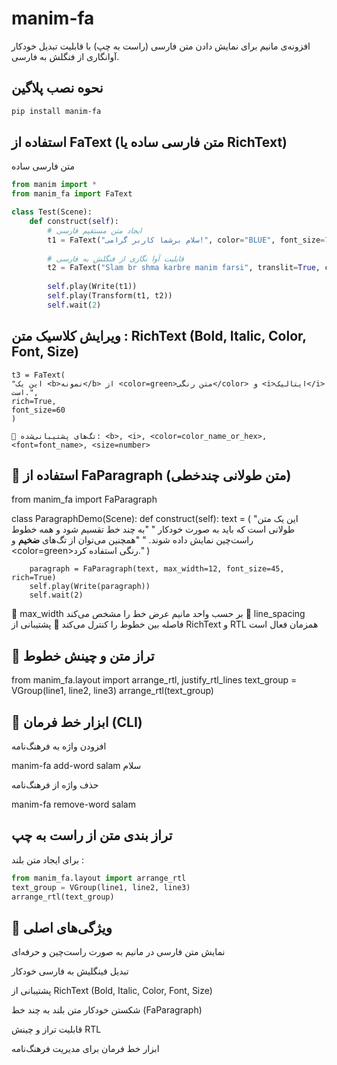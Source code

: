# manim-fa

افزونه‌ی مانیم برای نمایش دادن متن فارسی (راست به چپ) با قابلیت تبدیل خودکار آوانگاری از فنگلش به فارسی.

## نحوه نصب پلاگین

```bash
pip install manim-fa
```

## استفاده از FaText (متن فارسی ساده یا RichText)
متن فارسی ساده

```python
from manim import *
from manim_fa import FaText

class Test(Scene):
    def construct(self):
        # ایجاد متن مستقیم فارسی
        t1 = FaText("سلام برشما کاربر گرامی!", color="BLUE", font_size=70)
        
        # قابلیت آوا نگاری از فنگلش به فارسی
        t2 = FaText("Slam br shma karbre manim farsi", translit=True, color="GREEN", font_size=70)
        
        self.play(Write(t1))
        self.play(Transform(t1, t2))
        self.wait(2)
```
## ویرایش کلاسیک متن : RichText (Bold, Italic, Color, Font, Size)

    t3 = FaText(
    "این یک <b>نمونه</b> از <color=green>متن رنگی</color> و <i>ایتالیک</i> است.",
    rich=True,
    font_size=60
    )

    🔹 تگ‌های پشتیبانی‌شده: <b>, <i>, <color=color_name_or_hex>, <font=font_name>, <size=number>

##    🔹 استفاده از FaParagraph (متن طولانی چندخطی)

from manim_fa import FaParagraph

class ParagraphDemo(Scene):
    def construct(self):
        text = (
            "این یک متن طولانی است که باید به صورت خودکار "
            "به چند خط تقسیم شود و همه خطوط راست‌چین نمایش داده شوند. "
            "همچنین می‌توان از تگ‌های <b>ضخیم</b> و <color=green>رنگی</color> استفاده کرد."
        )

        paragraph = FaParagraph(text, max_width=12, font_size=45, rich=True)
        self.play(Write(paragraph))
        self.wait(2)

🔹 max_width بر حسب واحد مانیم عرض خط را مشخص می‌کند
🔹 line_spacing فاصله بین خطوط را کنترل می‌کند
🔹 پشتیبانی از RichText و RTL همزمان فعال است

## 🔹 تراز متن و چینش خطوط

from manim_fa.layout import arrange_rtl, justify_rtl_lines
text_group = VGroup(line1, line2, line3)
arrange_rtl(text_group)

## 🔹 ابزار خط فرمان (CLI)
افزودن واژه به فرهنگ‌نامه

manim-fa add-word salam سلام

حذف واژه از فرهنگ‌نامه

manim-fa remove-word salam


## تراز بندی متن از راست به چپ
برای ایجاد متن بلند :

```python
from manim_fa.layout import arrange_rtl
text_group = VGroup(line1, line2, line3)
arrange_rtl(text_group)
```

## 🔹 ویژگی‌های اصلی
نمایش متن فارسی در مانیم به صورت راست‌چین و حرفه‌ای

تبدیل فینگلیش به فارسی خودکار

پشتیبانی از RichText (Bold, Italic, Color, Font, Size)

شکستن خودکار متن بلند به چند خط (FaParagraph)

قابلیت تراز و چینش RTL

ابزار خط فرمان برای مدیریت فرهنگ‌نامه